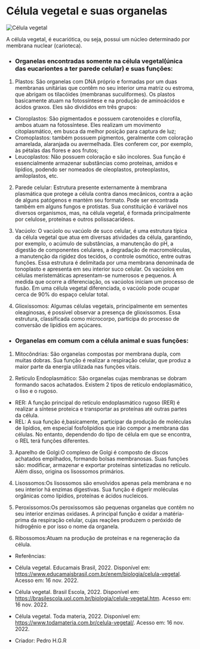 # Célula vegetal e suas organelas



![Célula vegetal](https://user-images.githubusercontent.com/96310308/202107441-50a4ac9a-b71a-429d-8da3-6d8a587fe01a.png)

A célula vegetal, é eucariótica, ou seja, possui um núcleo determinado por membrana nuclear (carioteca). 



- ### Organelas encontradas somente na célula vegetal(única das eucariontes a ter parede celular) e suas funções:

1. Plastos: São organelas com DNA próprio e formadas por um duas membranas unitárias que contêm no seu interior uma matriz ou estroma, que abrigam os tilacóides (membranas  suculiformes).
   Os plastos basicamente atuam na fotossíntese e na produção de aminoácidos e ácidos graxos. Eles são divididos em três grupos:

  - Cloroplastos: São pigmentados e possuem carotenoides e clorofila, ambos atuam na fotossíntese. Eles realizam um movimento citoplasmático, em busca da melhor posição  para captura de luz; 
  - Cromoplastos: também possuem pigmentos, geralmente com coloração amarelada, alaranjada ou avermelhada. Eles conferem cor, por exemplo, às pétalas das flores e aos   frutos; 
  - Leucoplastos: Não possuem coloração e são incolores. Sua função é essencialmente armazenar substâncias como proteínas, amidos e lipídios, podendo ser nomeados de  oleoplastos, proteoplastos, amiloplastos, etc.

2. Parede celular: Estrutura presente externamente à membrana plasmática que protege a célula contra danos mecânicos, contra a ação de alguns patógenos e mantém seu formato. Pode ser  encontrada também em alguns fungos e protistas. Sua constituição é variável nos diversos organismos, mas, na célula vegetal, é formada principalmente por celulose,   proteínas e outros polissacarídeos.

3. Vacúolo: O vacúolo ou vacúolo de suco celular, é uma estrutura típica da célula vegetal que atua em diversas atividades da célula, garantindo, por exemplo, o acúmulo de substâncias, a manutenção do pH, a digestão de componentes celulares, a degradação de macromoléculas, a manutenção da rigidez dos tecidos, o controle osmótico, entre outras funções. Essa estrutura é delimitada por uma membrana denominada de tonoplasto e apresenta em seu interior suco celular.
Os vacúolos em células meristemáticas apresentam-se numerosos e pequenos. À medida que ocorre a diferenciação, os vacúolos iniciam um processo de fusão. Em uma célula vegetal diferenciada, o vacúolo pode ocupar cerca de 90% do espaço celular total.

4. Glioxissomos: Algumas células vegetais, principalmente em sementes oleaginosas, é possível observar a presença de glioxissomos. Essa estrutura, classificada como microcorpo, participa do processo de conversão de lipídios em açúcares.

- ### Organelas em comum com a célula animal e suas funções:

1. Mitocôndrias: São organelas compostas por membrana dupla, com muitas dobras. Sua função é realizar a respiração celular, que produz a maior parte da energia utilizada nas funções vitais.

2. Retículo Endoplasmático: São organelas cujas membranas se dobram formando sacos achatados. Existem 2 tipos de retículo endoplasmático, o liso e o rugoso.
   
  - RER: A função principal do retículo endoplasmático rugoso (RER) é realizar a síntese proteica e transportar as proteínas até outras partes da célula.
  - REL: A sua função é,basicamente, participar da produção de moléculas de lipídios, em especial fosfolipídios que irão compor a membrana das células. No entanto,  dependendo do tipo de célula em que se encontra, o REL terá funções diferentes.

3. Aparelho de Golgi:O complexo de Golgi é composto de discos achatados empilhados, formando bolsas membranosas. Suas funções são: modificar, armazenar e exportar proteínas sintetizadas no retículo. Além disso, origina os lisossomos primários.

4. Lisossomos:Os lisossomos são envolvidos apenas pela membrana e no seu interior há enzimas digestivas. Sua função é digerir moléculas orgânicas como lipídios, proteínas e ácidos nucleicos.
   
5. Peroxissomos:Os peroxissomos são pequenas organelas que contêm no seu interior enzimas oxidases. A principal função é oxidar a matéria-prima da respiração celular, cujas reações produzem o peróxido de hidrogênio e por isso o nome da organela.

6. Ribossomos:Atuam na produção de proteínas e na regeneração da célula.





- Referências:
- Célula vegetal. Educamais Brasil, 2022. Disponível em: https://www.educamaisbrasil.com.br/enem/biologia/celula-vegetal. Acesso em: 16 nov. 2022.
- Célula vegetal. Brasil Escola, 2022. Disponível em: https://brasilescola.uol.com.br/biologia/celula-vegetal.htm. Acesso em: 16 nov. 2022.
- Célula vegetal. Toda materia, 2022. Disponível em: https://www.todamateria.com.br/celula-vegetal/. Acesso em: 16 nov. 2022.

- Criador: Pedro H.G.R

